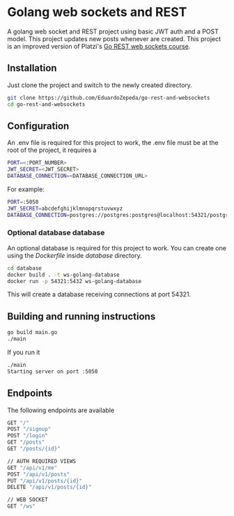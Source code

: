 # Golang web sockets and REST

A golang web socket and REST project using basic JWT auth and a POST model. This project updates new posts whenever are created. This project is an improved version of  Platzi's [Go REST web sockets course](https://platzi.com/cursos/go-rest-websockets/).

## Installation

Just clone the project and switch to the newly created directory.

```bash
git clone https://github.com/EduardoZepeda/go-rest-and-websockets
cd go-rest-and-websockets
```

## Configuration

An .env file is required for this project to work, the .env file must be at the root of the project, it requires a 

```bash
PORT=<:PORT_NUMBER>
JWT_SECRET=<JWT_SECRET>
DATABASE_CONNECTION=<DATABASE_CONNECTION_URL>
```

For example:

```bash
PORT=:5050
JWT_SECRET=abcdefghijklmnopqrstuvwxyz
DATABASE_CONNECTION=postgres://postgres:postgres@localhost:54321/postgres?sslmode=disable
```

### Optional database database

An optional database is required for this project to work. You can create one using the *Dockerfile* inside *database* directory.

```bash
cd database
docker build . -t ws-golang-database
docker run -p 54321:5432 ws-golang-database
```

This will create a database receiving connections at port 54321.

## Building and running instructions

```bash
go build main.go
./main
```

If you run it

```bash
./main
Starting server on port :5050
```

## Endpoints 

The following endpoints are available

```bash
GET "/"
POST "/signup"
POST "/login"
GET "/posts"
GET "/posts/{id}"

// AUTH REQUIRED VIEWS
GET "/api/v1/me"
POST "/api/v1/posts"
PUT "/api/v1/posts/{id}"
DELETE "/api/v1/posts/{id}"

// WEB SOCKET
GET "/ws"
```


